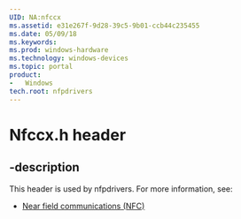 ```yaml
---
UID: NA:nfccx
ms.assetid: e31e267f-9d28-39c5-9b01-ccb44c235455
ms.date: 05/09/18
ms.keywords: 
ms.prod: windows-hardware
ms.technology: windows-devices
ms.topic: portal
product:
-	Windows
tech.root: nfpdrivers
---
```


# Nfccx.h header


## -description


This header is used by nfpdrivers. For more information, see:

- [Near field communications (NFC)](../_nfpdrivers/index.md)
